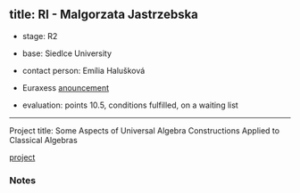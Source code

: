 title: RI - Malgorzata Jastrzebska 
---

* stage: R2

* base: Siedlce University

* contact person: Emília Halušková

* Euraxess [anouncement](RI_jastrzebska/R2_ALG.png)

* evaluation: points 10.5, conditions fulfilled, on a waiting list

---

Project title: Some Aspects of Universal Algebra Constructions Applied to Classical Algebras

[project](RI_jastrzebska/jastrzebska_final.docx)


### Notes
